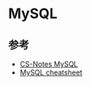 # MySQL

## 参考

* [CS-Notes MySQL](https://cyc2018.github.io/CS-Notes/#/notes/MySQL)
* [MySQL cheatsheet](https://devhints.io/mysql)
